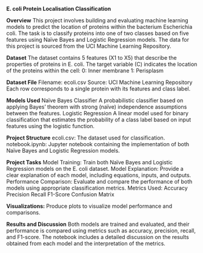 **E. coli Protein Localisation Classification**

**Overview**
This project involves building and evaluating machine learning models to predict the location of proteins within the bacterium Escherichia coli. The task is to classify proteins into one of two classes based on five features using Naïve Bayes and Logistic Regression models. The data for this project is sourced from the UCI Machine Learning Repository.

**Dataset**
The dataset contains 5 features (X1 to X5) that describe the properties of proteins in E. coli. The target variable (C) indicates the location of the proteins within the cell:
0: Inner membrane
1: Perisplasm

**Dataset File**
Filename: ecoli.csv
Source: UCI Machine Learning Repository
Each row corresponds to a single protein with its features and class label.

**Models Used**
Naïve Bayes Classifier
A probabilistic classifier based on applying Bayes’ theorem with strong (naïve) independence assumptions between the features.
Logistic Regression
A linear model used for binary classification that estimates the probability of a class label based on input features using the logistic function.

**Project Structure**
ecoli.csv: The dataset used for classification.
notebook.ipynb: Jupyter notebook containing the implementation of both Naïve Bayes and Logistic Regression models.

**Project Tasks**
Model Training: Train both Naïve Bayes and Logistic Regression models on the E. coli dataset.
Model Explanation: Provide a clear explanation of each model, including equations, inputs, and outputs.
Performance Comparison: Evaluate and compare the performance of both models using appropriate classification metrics.
Metrics Used:
Accuracy
Precision
Recall
F1-Score
Confusion Matrix

**Visualizations:** Produce plots to visualize model performance and comparisons.

**Results and Discussion**
Both models are trained and evaluated, and their performance is compared using metrics such as accuracy, precision, recall, and F1-score. The notebook includes a detailed discussion on the results obtained from each model and the interpretation of the metrics.
